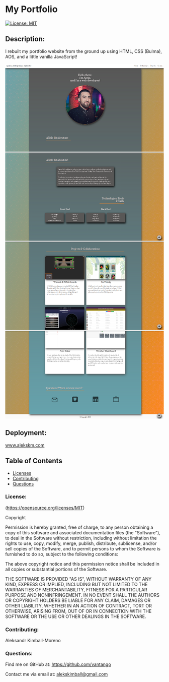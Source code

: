 # My Portfolio
[![License: MIT](https://img.shields.io/badge/License-MIT-yellow.svg)](https://opensource.org/licenses/MIT)
    
## Description: 
I rebuilt my portfolio website from the ground up using HTML, CSS (Bulma), AOS, and a little vanilla JavaScript!

![Screen shot 1](assets/images/portfolio1.png?raw=true "")
![Screen shot 2](assets/images/portfolio2.png?raw=true "")
![Screen shot 3](assets/images/portfolio3.png?raw=true "")
![Screen shot 4](assets/images/portfolio4.png?raw=true "")

## Deployment:
www.alekskm.com
            
## Table of Contents
- [Licenses](#Licenses)
- [Contributing](#Contributing)
- [Questions](#Questions)
            
### License:
(https://opensource.org/licenses/MIT)

Copyright <YEAR> <COPYRIGHT HOLDER>

Permission is hereby granted, free of charge, to any person obtaining a copy of this software and associated documentation files (the "Software"), to deal in the Software without restriction, including without limitation the rights to use, copy, modify, merge, publish, distribute, sublicense, and/or sell copies of the Software, and to permit persons to whom the Software is furnished to do so, subject to the following conditions:
                
The above copyright notice and this permission notice shall be included in all copies or substantial portions of the Software.
                
THE SOFTWARE IS PROVIDED "AS IS", WITHOUT WARRANTY OF ANY KIND, EXPRESS OR IMPLIED, INCLUDING BUT NOT LIMITED TO THE WARRANTIES OF MERCHANTABILITY, FITNESS FOR A PARTICULAR PURPOSE AND NONINFRINGEMENT. IN NO EVENT SHALL THE AUTHORS OR COPYRIGHT HOLDERS BE LIABLE FOR ANY CLAIM, DAMAGES OR OTHER LIABILITY, WHETHER IN AN ACTION OF CONTRACT, TORT OR OTHERWISE, ARISING FROM, OUT OF OR IN CONNECTION WITH THE SOFTWARE OR THE USE OR OTHER DEALINGS IN THE SOFTWARE.
            
### Contributing:
Aleksandr Kimball-Moreno
            
### Questions:
Find me on GitHub at: https://github.com/vantango

Contact me via email at: alekskimball@gmail.com
